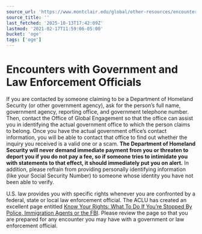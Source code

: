 ```yaml
---
source_url: 'https://www.montclair.edu/global/other-resources/encounters-with-government-and-law-enforcement-officials/'
source_title: ''
last_fetched: '2025-10-13T17:42:09Z'
lastmod: '2021-02-17T11:59:06-05:00'
bucket: 'oge'
tags: ['oge']
---
```


# Encounters with Government and Law Enforcement Officials

If you are contacted by someone claiming to be a Department of Homeland Security (or other government agency), ask for the person’s full name, government agency, reporting office, and government telephone number. Then, contact the Office of Global Engagement so that the office can assist you in identifying the actual government office to which the person claims to belong. Once you have the actual government office’s contact information, you will be able to contact that office to find out whether the inquiry you received is a valid one or a scam. **The Department of Homeland Security will never demand immediate payment from you or threaten to deport you if you do not pay a fee, so if someone tries to intimidate you with statements to that effect, it should immediately put you on alert.** In addition, please refrain from providing personally identifying information (like your Social Security Number) to someone whose identity you have not been able to verify.

U.S. law provides you with specific rights whenever you are confronted by a federal, state or local law enforcement official. The ACLU has created an excellent page entitled [Know Your Rights: What To Do If You’re Stopped By Police, Immigration Agents or the FBI](https://www.aclu.org/know-your-rights/what-do-if-youre-stopped-police-immigration-agents-or-fbi?redirect=national-security/know-your-rights-when-encountering-law-enforcement). Please review the page so that you are prepared for any encounter you may have with a government or law enforcement official.